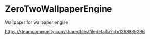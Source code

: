 # ZeroTwoWallpaperEngine

Wallpaper for wallpaper engine

https://steamcommunity.com/sharedfiles/filedetails/?id=1368989286
